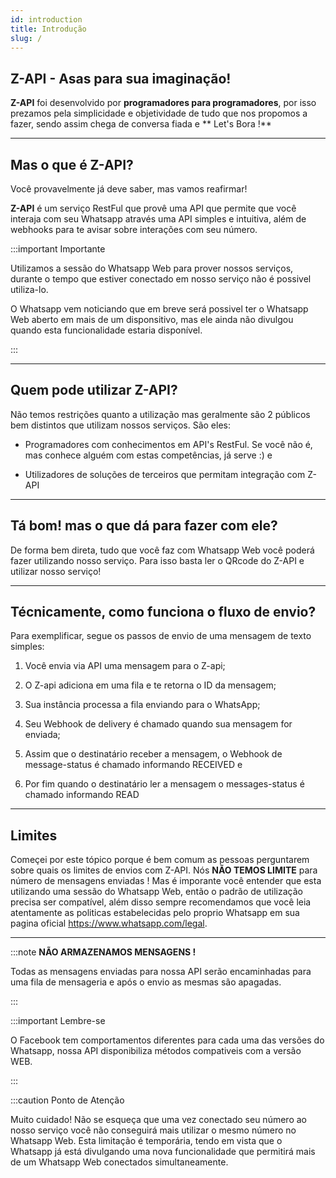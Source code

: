 ```yaml
---
id: introduction
title: Introdução
slug: /
---
```


## Z-API - Asas para sua imaginação!

**Z-API** foi desenvolvido por **programadores para programadores**, por isso prezamos pela simplicidade e objetividade de tudo que nos propomos a fazer, sendo assim chega de conversa fiada e ** Let's Bora !**

---

## Mas o que é Z-API?

Você provavelmente já deve saber, mas vamos reafirmar!

**Z-API** é um serviço RestFul que provê uma API que permite que você interaja com seu Whatsapp através uma API simples e intuitiva, além de webhooks para te avisar sobre interações com seu número.

:::important Importante

Utilizamos a sessão do Whatsapp Web para prover nossos serviços, durante o tempo que estiver conectado em nosso serviço não é possivel utiliza-lo.

O Whatsapp vem noticiando que em breve será possivel ter o Whatsapp Web aberto em mais de um disponsitivo, mas ele ainda não divulgou quando esta funcionalidade estaria disponível.

:::

---

## Quem pode utilizar Z-API?

Não temos restrições quanto a utilização mas geralmente são 2 públicos bem distintos que utilizam nossos serviços. São eles:

- Programadores com conhecimentos em API's RestFul. Se você não é, mas conhece alguém com estas competências, já serve :) e

- Utilizadores de soluções de terceiros que permitam integração com Z-API

---

## Tá bom! mas o que dá para fazer com ele?

De forma bem direta, tudo que você faz com Whatsapp Web você poderá fazer utilizando nosso serviço. Para isso basta ler o QRcode do Z-API e utilizar nosso serviço!

---

## Técnicamente, como funciona o fluxo de envio?

Para exemplificar, segue os passos de envio de uma mensagem de texto simples:

1. Você envia via API uma mensagem para o Z-api;

2. O Z-api adiciona em uma fila e te retorna o ID da mensagem;

3. Sua instância processa a fila enviando para o WhatsApp;

4. Seu Webhook de delivery é chamado quando sua mensagem for enviada;

5. Assim que o destinatário receber a mensagem, o Webhook de message-status é chamado informando RECEIVED e

6. Por fim quando o destinatário ler a mensagem o messages-status é chamado informando READ

---

## Limites

Começei por este tópico porque é bem comum as pessoas perguntarem sobre quais os limites de envios com Z-API. Nós **NÃO TEMOS LIMITE** para número de mensagens enviadas ! Mas é imporante você entender que esta utilizando uma sessão do Whatsapp Web, então o padrão de utilização precisa ser compatível, além disso sempre recomendamos que você leia atentamente as politicas estabelecidas pelo proprio Whatsapp em sua pagina oficial https://www.whatsapp.com/legal.

---

:::note **NÃO ARMAZENAMOS MENSAGENS !**

Todas as mensagens enviadas para nossa API serão encaminhadas para uma fila de mensageria e após o envio as mesmas são apagadas.

:::

:::important Lembre-se

O Facebook tem comportamentos diferentes para cada uma das versões do Whatsapp, nossa API disponibiliza métodos compativeis com a versão WEB.

:::

:::caution Ponto de Atenção

Muito cuidado! Não se esqueça que uma vez conectado seu número ao nosso serviço você não conseguirá mais utilizar o mesmo número no Whatsapp Web. Esta limitação é temporária, tendo em vista que o Whatsapp já está divulgando uma nova funcionalidade que permitirá mais de um Whatsapp Web conectados simultaneamente.
